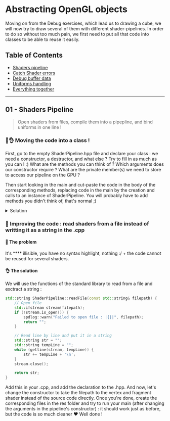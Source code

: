 ﻿# Abstracting OpenGL objects

Moving on from the Debug exercises, which lead us to drawing a cube, we will now try to draw several of them with different shader-pipelines. In order to do so without too much pain, we first need to put all that code into classes to be able to reuse it easily.

## Table of Contents

+ [Shaders pipeline](#01---shaders-pipeline)
+ [Catch Shader errors](#02---50-shades-of-errors)
+ [Debug buffer data](#03---buffers-everywhere)
+ [Uniforms handling](#04---uniforms-in-shape)
+ [Everything together](#05---cube-mesh-and-the-universe)

___

## 01 - Shaders Pipeline

> Open shaders from files, compile them into a pipepline, and bind uniforms in one line !

### 🧐👌 Moving the code into a class !

First, go to the empty ShaderPipeline.hpp file and declare your class : we need a constructor, a destructor, and what else ?
Try to fill in as much as you can ! :)
What are the methods you can think of ? Which arguments does our constructor require ? What are the private member(s) we need to store to access our pipeline on the GPU ?

Then start looking in the main and cut-paste the code in the body of the corresponding methods, replacing code in the main by the creation and calls to an instance of ShaderPipeline.
You will probably have to add methods you didn't think of, that's normal ;)

<details><summary>Solution</summary>

<details><summary>ShaderPipeline.hpp</summary>

```C++

#pragma once

#include <glad/glad.h> // OpenGL
#include <string>
#include <unordered_map>

#include <glm/glm.hpp>

class ShaderPipeline {
public:
	ShaderPipeline(const char* vsSource, const char* fsSource);
	~ShaderPipeline();

	void bind();
	void setUniformMat4f(const std::string& uniformName, const glm::mat4x4& mat);

private:
	int getUniformLocation(const std::string& name);

private:
	GLuint m_pipelineID;
	std::unordered_map<std::string, int> m_uniformLocationCache;
};

```

PS : make sure you pass your strings as const references ! ("const std::string&" instead of "std::string")

</details>

<details><summary>ShaderPipeline.cpp</summary>

```C++

#include "ShaderPipeline.hpp"

#include "common/gl-exception.h"
#include <spdlog/spdlog.h>

ShaderPipeline::ShaderPipeline(const char* vsSource, const char* fsSource) {
	// ------------------ Vertex shader
	unsigned int vs;
	int success;
	char infoLog[512];
	{
		vs = glCreateShader(GL_VERTEX_SHADER);
		GLCall(glShaderSource(vs, 1, &vsSource, NULL));
		GLCall(glCompileShader(vs));

		// Check compilation
		GLCall(glGetShaderiv(vs, GL_COMPILE_STATUS, &success));
		if (!success) {
			GLCall(glGetShaderInfoLog(vs, 512, NULL, infoLog));
			spdlog::critical("[VertexShader] Compilation failed : {}", infoLog);
			debug_break();
		}
	}

	// ------------------ Fragment shader
	unsigned int fs;
	{
		fs = glCreateShader(GL_FRAGMENT_SHADER);
		GLCall(glShaderSource(fs, 1, &fsSource, NULL));
		GLCall(glCompileShader(fs));

		// Check compilation
		int success;
		GLCall(glGetShaderiv(fs, GL_COMPILE_STATUS, &success));
		if (!success) {
			GLCall(glGetShaderInfoLog(fs, 512, NULL, infoLog));
			spdlog::critical("[FragmentShader] Compilation failed : {}", infoLog);
			debug_break();
		}
	}

	// ------------------ Pipeline
	{
		m_pipelineID = glCreateProgram();
		GLCall(glAttachShader(m_pipelineID, vs));
		GLCall(glAttachShader(m_pipelineID, fs));
		GLCall(glLinkProgram(m_pipelineID));

		// Check compilation
		GLCall(glGetProgramiv(m_pipelineID, GL_LINK_STATUS, &success));
		if (!success) {
			GLCall(glGetProgramInfoLog(m_pipelineID, 512, NULL, infoLog));
			spdlog::critical("[Pipeline] Link failed : {}", infoLog);
			debug_break();
		}

		// Delete useless data
		GLCall(glDeleteShader(vs));
		GLCall(glDeleteShader(fs));
	}
}

ShaderPipeline::~ShaderPipeline() {
	GLCall(glDeleteProgram(m_pipelineID));
}

void ShaderPipeline::bind() {
	GLCall(glUseProgram(m_pipelineID));
}

void ShaderPipeline::setUniformMat4f(const std::string& uniformName, const glm::mat4x4& mat) {
	GLCall(glUniformMatrix4fv(getUniformLocation(uniformName), 1, GL_FALSE, &mat[0][0]));
}

int ShaderPipeline::getUniformLocation(const std::string& name) {
	if (m_uniformLocationCache.find(name) != m_uniformLocationCache.end()) {
		return m_uniformLocationCache[name];
	}

	GLCall(int location = glGetUniformLocation(m_pipelineID, name.c_str()));
	if (location == -1) {
		spdlog::warn("[Shader] uniform '{}' doesn't exist !", name);
		debug_break();
	}
	m_uniformLocationCache[name] = location;
	return location;
}

```

</details>

<details><summary>main.cpp</summary>

```C++
#include <SDL2/SDL.h>
#include <glad/glad.h>
#include <spdlog/spdlog.h>
#include <debug_break/debug_break.h>
#include <glm/glm.hpp>
#include <glm/gtc/matrix_transform.hpp>
#include <string>

#include "common/app.h"
#include "common/gl-exception.h"
#include "common/square-data.h"

#include "ShaderPipeline.hpp"

int main(int argc, char *argv[]) {
    App app;

    glClearColor(1, 0, 1, 1);

    // ------------------ Vertex Buffer 1
    unsigned int posVB;
    {
        GLCall(glGenBuffers(1, &posVB));
        GLCall(glBindBuffer(GL_ARRAY_BUFFER, posVB));
        GLCall(glBufferData(GL_ARRAY_BUFFER, sizeof(squareData::positions), squareData::positions, GL_STATIC_DRAW));
        GLCall(glBindBuffer(GL_ARRAY_BUFFER, 0));
    }
    
    // ------------------ Vertex Array
    unsigned int vao;
    {
        GLCall(glGenVertexArrays(1, &vao));
        GLCall(glBindVertexArray(vao));

        // Vertex input description
        {
            GLCall(glEnableVertexAttribArray(0));
            GLCall(glBindBuffer(GL_ARRAY_BUFFER, posVB));
            GLCall(glVertexAttribPointer(0, 3, GL_FLOAT, GL_FALSE, 3 * sizeof(float), NULL));
        }
        
        GLCall(glBindVertexArray(0));
    }

    // ------------------ Index buffer
    unsigned int ib;
    {
        GLCall(glGenBuffers(1, &ib));
        GLCall(glBindBuffer(GL_ELEMENT_ARRAY_BUFFER, ib));
        GLCall(glBufferData(GL_ELEMENT_ARRAY_BUFFER, sizeof(squareData::indices), squareData::indices, GL_STATIC_DRAW));
        GLCall(glBindBuffer(GL_ELEMENT_ARRAY_BUFFER, 0));
    }

	// ------------------ Shader pipeline

	const char* vsSource = R"(#version 330 core
            layout (location = 0) in vec3 aPos;

            uniform mat4 uModel;
            uniform mat4 uViewProj;

            void main() {
                gl_Position = uViewProj * uModel * vec4(aPos, 1.0);
            }
        )";


	const char* fsSource = R"(#version 330 core
            out vec4 FragColor;

            void main() {
                FragColor = vec4(1.0f, 0.0f, 0.0f, 1.0f);
            } 
        )";

	ShaderPipeline shaderPipeline(vsSource, fsSource);

    float counter = 0.0f;
    while (app.isRunning()) {
        SDL_Event e;
        while (SDL_PollEvent(&e)) {
            switch (e.type) {
            case SDL_QUIT: app.exit();

            default: break;
            };
        }

        counter += 0.05f;
        if (counter > 100) {
            counter = 0;
        }

        app.beginFrame();

        // Update uniforms
		shaderPipeline.bind();
        {
            glm::mat4x4 modelMat = glm::rotate(glm::mat4(1.0f), counter, glm::vec3(0, 1, 0));
			shaderPipeline.setUniformMat4f("uModel", modelMat);
        }
        {
            glm::mat4x4 viewMat = glm::translate(glm::mat4(1.0f), glm::vec3(0.0f, 0.0f, -10.0f));
            glm::mat4x4 projMat = glm::perspective(glm::radians(45.0f), 1.0f, 0.1f, 100.0f);
            glm::mat4x4 viewProjMat = projMat * viewMat;
			shaderPipeline.setUniformMat4f("uViewProj", viewProjMat);
        }

        // Draw call
        GLCall(glBindVertexArray(vao));
        GLCall(glBindBuffer(GL_ELEMENT_ARRAY_BUFFER, ib));
        GLCall(glDrawElements(GL_TRIANGLES, std::size(squareData::indices), GL_UNSIGNED_SHORT, (void*) 0));

        app.endFrame();
    }
    
    return 0;
}
```

</details>

</details>

### 🧐 Improving the code : read shaders from a file instead of writting it as a string in the .cpp

#### 🤔 The problem

It's **** illisible, you have no syntax highlight, nothing :/ + the code cannot be reused for several shaders.

#### 👌 The solution

We will use the functions of the standard library to read from a file and exctract a string :

```C++
std::string ShaderPipeline::readFile(const std::string& filepath) {
	// Open file
	std::ifstream stream(filepath);
	if (!stream.is_open()) {
		spdlog::warn("Failed to open file : |{}|", filepath);
		return "";
	}

	// Read line by line and put it in a string
	std::string str = "";
	std::string tempLine = "";
	while (getline(stream, tempLine)) {
		str += tempLine + '\n';
	}
	stream.close();

	return str;
}
```

Add this in your .cpp, and add the declaration to the .hpp.
And now, let's change the constructor to take the filepath to the vertex and fragment shader instead of the source code directly.
Once you're done, create the corresponding files in the res folder and try to run your main (after changing the arguments in the pipeline's constructor) : it should work just as before, but the code is so much cleaner :heart: Well done !